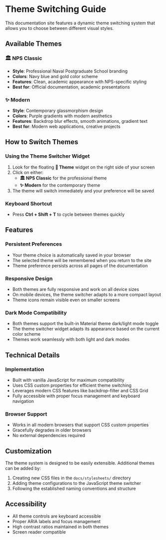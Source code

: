 # Theme Switching Guide

This documentation site features a dynamic theme switching system that allows you to choose between different visual styles.

## Available Themes

### 🏛️ NPS Classic
- **Style**: Professional Naval Postgraduate School branding
- **Colors**: Navy blue and gold color scheme
- **Features**: Clean, academic appearance with NPS-specific styling
- **Best for**: Official documentation, academic presentations

### ✨ Modern
- **Style**: Contemporary glassmorphism design
- **Colors**: Purple gradients with modern aesthetics
- **Features**: Backdrop blur effects, smooth animations, gradient text
- **Best for**: Modern web applications, creative projects

## How to Switch Themes

### Using the Theme Switcher Widget
1. Look for the floating **🎨 Theme** widget on the right side of your screen
2. Click on either:
   - **🏛️ NPS Classic** for the professional theme
   - **✨ Modern** for the contemporary theme
3. The theme will switch immediately and your preference will be saved

### Keyboard Shortcut
- Press **Ctrl + Shift + T** to cycle between themes quickly

## Features

### Persistent Preferences
- Your theme choice is automatically saved in your browser
- The selected theme will be remembered when you return to the site
- Theme preference persists across all pages of the documentation

### Responsive Design
- Both themes are fully responsive and work on all device sizes
- On mobile devices, the theme switcher adapts to a more compact layout
- Theme icons remain visible even on smaller screens

### Dark Mode Compatibility
- Both themes support the built-in Material theme dark/light mode toggle
- The theme switcher widget adapts its appearance based on the current color scheme
- Themes work seamlessly with both light and dark modes

## Technical Details

### Implementation
- Built with vanilla JavaScript for maximum compatibility
- Uses CSS custom properties for efficient theme switching
- Leverages modern CSS features like backdrop-filter and CSS Grid
- Fully accessible with proper focus management and keyboard navigation

### Browser Support
- Works in all modern browsers that support CSS custom properties
- Gracefully degrades in older browsers
- No external dependencies required

## Customization

The theme system is designed to be easily extensible. Additional themes can be added by:

1. Creating new CSS files in the `docs/stylesheets/` directory
2. Adding theme configurations to the JavaScript theme switcher
3. Following the established naming conventions and structure

## Accessibility

- All theme controls are keyboard accessible
- Proper ARIA labels and focus management
- High contrast ratios maintained in both themes
- Screen reader compatible
